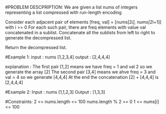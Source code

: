 #PROBLEM DESCPRIPTION:
We are given a list nums of integers representing a list compressed
with run-length encoding

Consider each adjacent pair of elements [freq, val] = [nums[2*i], nums[2*i+1]] with i >= 0
For each such pair, there are freq elements with value val concatenated in a sublist. 
Concatenate all the sublists from left to right to generate the decompressed list.

Return the decompressed list.

#Example 1:
input : nums [1,2,3,4]
output : [2,4,4,4]

explanation : The first pair [1,2] means we have freq = 1 and val 2
				so we generate the array [2]
The second pair [3,4] means we ahve freq = 3 and val = 4 so we generate [4,4,4]
At the end the concatenation [2] + [4,4,4] is [2,4,4,4]

#Example 2:
Input : nums [1,1,2,3]
Output : [1,3,3]

#Constraints: 
2 <= nums.length <= 100
nums.length % 2 == 0
1 <= nums[i] <= 100